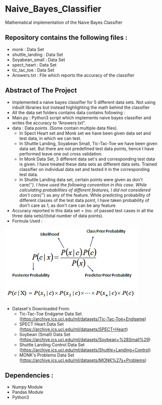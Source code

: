 # Naive_Bayes_Classifier
Mathematical implementation of the Naive Bayes Classifier

## Repository contains the following files :
* monk : Data Set
* shuttle_landing :  Data Set
* Soyabean_small :  Data Set
* spect_heart : Data Set
* tic_tac_toe : Data Set
* Answers.txt : File which reports the accuracy of the classifier

## Abstract of The Project
* Implemented a naive bayes classifier for 5 different data sets. Not using inbuilt libraries but instead highlighting the math behind the classifier
* All the data set folders contains data contains following :
* Main.py : Python3 script which implements naive bayes classifier and writes the accuracy to “Answers.txt”.
* data : Data points .(Some contain multiple data files). 
  * In Spect Heart set and Monk set we have been given data set and test data, in which we can test.
  * In Shuttle Landing, Soyabean Small, Tic-Tac-Toe we have been given data set. But there are not predefined test data points, hence I have performed leave one out cross validation.
  * In Monk Data Set, 3 different data set's and corresponding test data is given. I have treated these data sets as different data sets. Trained classifier on individual data set and tested it in the corresponding test data.
  * In Shuttle Landing data set, certain points were given as don't care(‘*’). I have used the following convention in this case.
While calculating probabilities of different features,  I did not considered don't care(‘*’) as any of the feature.
While predicting probability of different classes of the test data point, I have taken probability of don't care as 1, as don't care can be any feature 
* Accuracy reported in this data set = (no. of passed test cases in all the three data sets)/(total number of data points).
* Formula Used :

![Formula](naive_bayes_icon.png)
* Dataset's Downloaded From:
  * Tic-Tac-Toe Endgame Data Set (https://archive.ics.uci.edu/ml/datasets/Tic-Tac-Toe+Endgame)
  * SPECT Heart Data Set (https://archive.ics.uci.edu/ml/datasets/SPECT+Heart)
  * Soybean (Small) Data Set (https://archive.ics.uci.edu/ml/datasets/Soybean+%28Small%29)
  * Shuttle Landing Control Data Set (https://archive.ics.uci.edu/ml/datasets/Shuttle+Landing+Control)
  * MONK's Problems Data Set (https://archive.ics.uci.edu/ml/datasets/MONK%27s+Problems)

## Dependencies : 
* Numpy Module
* Pandas Module
* Python3 
